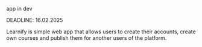 app in dev

DEADLINE: 16.02.2025

Learnify is simple web app that allows users to create their accounts, create own courses and publish them for another users of the platform.

